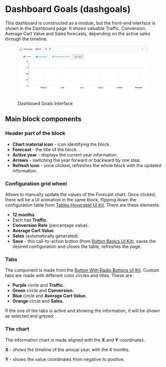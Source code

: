 # Dashboard Goals (dashgoals)

This dashboard is constructed as a module, but the front-end interface is shown in the Dashboard page. It shows valuable Traffic, Conversion, Average Cart Value and Sales forecasts, depending on the active sales through the timeline.

<figure><img src="../../../../../.gitbook/assets/image (102).png" alt="Dashboard Goals Interface"><figcaption><p>Dashboard Goals Interface</p></figcaption></figure>

## Main block components

### Header part of the block

* **Chart material icon** - icon identifying the block.
* **Forecast** - the title of the block.
* **Active year** - displays the current year information.
* **Arrows** - switching the year forward or backward by one step.&#x20;
* **Refresh icon** - once clicked, refreshes the whole block with the updated information.

### Configuration grid wheel

Allows to manually update the values of the Forecast chart. Once clicked, there will be a UI animation in the same block, flipping down the configuration table from [Tables Hoverable UI Kit](https://build.prestashop.com/prestashop-ui-kit/?path=/story/tables--hoverable). There are these elements:&#x20;

* **12 months**.
* Each has **Traffic**.
* **Conversion Rate** (percentage value).
* **Average Cart Value**.
* **Sales** (automatically generated).
* **Save** - this call-to-action button (from [Button Basics UI Kit](https://build.prestashop.com/prestashop-ui-kit/?path=/story/buttons--basics)), saves the desired configuration and closes the table, refreshes the page.

### Tabs

The component is made from the [Button With Radio Buttons UI Kit](https://build.prestashop-project.org/prestashop-ui-kit/?path=/story/buttons--button-group-with-radio-buttons). Custom tabs are made with different color circles and titles. These are:

* **Purple** circle and **Traffic.**
* **Green** circle and **Conversion.**
* **Blue** circle and **Average Cart Value.**
* **Orange** circle and **Sales.**

If the one of the tabs is active and showing the information, it will be shown as selected and greyed.&#x20;

### The chart

The information chart is made aligned with the **X** and **Y** coordinates.&#x20;

**X** - shows the timeline of the annual year, with the 4 months.

**Y** - shows the value coordinates from negative to positive.
